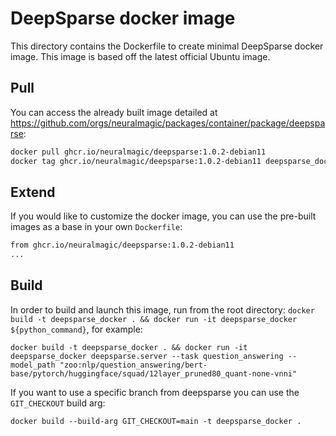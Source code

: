 # DeepSparse docker image

This directory contains the Dockerfile to create minimal DeepSparse docker image.
This image is based off the latest official Ubuntu image.

## Pull
You can access the already built image detailed at https://github.com/orgs/neuralmagic/packages/container/package/deepsparse:

```bash
docker pull ghcr.io/neuralmagic/deepsparse:1.0.2-debian11
docker tag ghcr.io/neuralmagic/deepsparse:1.0.2-debian11 deepsparse_docker
```

## Extend
If you would like to customize the docker image, you can use the pre-built images as a base in your own `Dockerfile`:

```Dockerfile
from ghcr.io/neuralmagic/deepsparse:1.0.2-debian11
...
```

## Build
In order to build and launch this image, run from the root directory:
`docker build -t deepsparse_docker . && docker run -it deepsparse_docker ${python_command}`, for example:

`docker build -t deepsparse_docker . && docker run -it deepsparse_docker deepsparse.server --task question_answering --model_path "zoo:nlp/question_answering/bert-base/pytorch/huggingface/squad/12layer_pruned80_quant-none-vnni"`

If you want to use a specific branch from deepsparse you can use the `GIT_CHECKOUT` build arg:
```
docker build --build-arg GIT_CHECKOUT=main -t deepsparse_docker .
```
